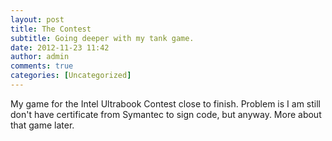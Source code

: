 ```yaml
---
layout: post
title: The Contest
subtitle: Going deeper with my tank game.
date: 2012-11-23 11:42
author: admin
comments: true
categories: [Uncategorized]
---
```

My game for the Intel Ultrabook Contest close to finish. Problem is I am still don't have certificate from Symantec to sign code, but anyway. More about that game later.
<a href="/blog/images/uploads/2012/11/tank_game.jpg"><img class="image featured" title="tank_game" src="/blog/images/uploads/2012/11/tank_game.jpg" alt=""/></a>

